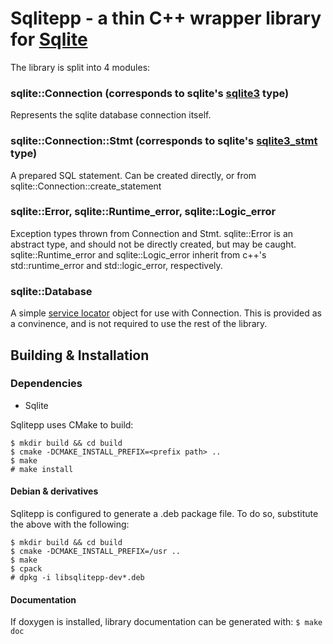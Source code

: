 # Sqlitepp - a thin C++ wrapper library for [Sqlite](https://www.sqlite.org/)

The library is split into 4 modules:

### sqlite::Connection (corresponds to sqlite's [sqlite3](https://www.sqlite.org/c3ref/sqlite3.html) type)

Represents the sqlite database connection itself.

### sqlite::Connection::Stmt (corresponds to sqlite's [sqlite3_stmt](https://www.sqlite.org/c3ref/stmt.html) type)

A prepared SQL statement. Can be created directly, or from
sqlite::Connection::create_statement

### sqlite::Error, sqlite::Runtime_error, sqlite::Logic_error

Exception types thrown from Connection and Stmt. sqlite::Error is an abstract
type, and should not be directly created, but may be caught.
sqlite::Runtime_error and sqlite::Logic_error inherit from c++'s
std::runtime_error and std::logic_error, respectively.

### sqlite::Database

A simple [service locator](https://en.wikipedia.org/wiki/Service_locator_pattern)
object for use with Connection. This is provided as a convinence, and is not
required to use the rest of the library.

## Building & Installation

### Dependencies

* Sqlite

Sqlitepp uses CMake to build:

    $ mkdir build && cd build
    $ cmake -DCMAKE_INSTALL_PREFIX=<prefix path> ..
    $ make
    # make install

#### Debian & derivatives
Sqlitepp is configured to generate a .deb package file. To do so, substitute the
above with the following:

    $ mkdir build && cd build
    $ cmake -DCMAKE_INSTALL_PREFIX=/usr ..
    $ make
    $ cpack
    # dpkg -i libsqlitepp-dev*.deb

#### Documentation
If doxygen is installed, library documentation can be generated with: `$ make doc`

